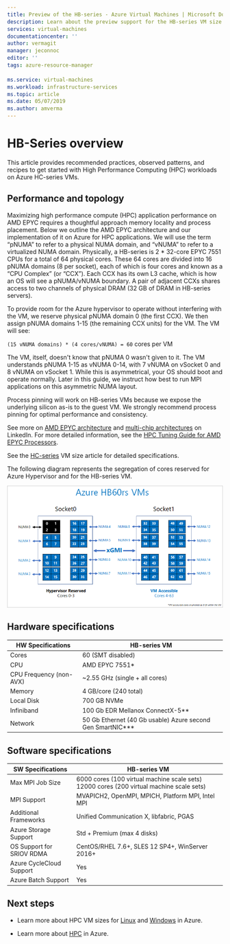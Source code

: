 ```yaml
---
title: Preview of the HB-series - Azure Virtual Machines | Microsoft Docs
description: Learn about the preview support for the HB-series VM size in Azure. 
services: virtual-machines
documentationcenter: ''
author: vermagit
manager: jeconnoc
editor: ''
tags: azure-resource-manager

ms.service: virtual-machines
ms.workload: infrastructure-services
ms.topic: article
ms.date: 05/07/2019
ms.author: amverma
---
```


# HB-Series overview

This article provides recommended practices, observed patterns, and recipes to get started with High Performance Computing (HPC) workloads on Azure HC-series VMs.

## Performance and topology

Maximizing high performance compute (HPC) application performance on AMD EPYC requires a thoughtful approach memory locality and process placement. Below we outline the AMD EPYC architecture and our implementation of it on Azure for HPC applications. We will use the term “pNUMA” to refer to a physical NUMA domain, and “vNUMA” to refer to a virtualized NUMA domain. Physically, a HB-series is 2 * 32-core EPYC 7551 CPUs for a total of 64 physical cores. These 64 cores are divided into 16 pNUMA domains (8 per socket), each of which is four cores and known as a “CPU Complex” (or “CCX”). Each CCX has its own L3 cache, which is how an OS will see a pNUMA/vNUMA boundary. A pair of adjacent CCXs shares access to two channels of physical DRAM (32 GB of DRAM in HB-series servers).

To provide room for the Azure hypervisor to operate without interfering with the VM, we reserve physical pNUMA domain 0 (the first CCX). We then assign pNUMA domains 1-15 (the remaining CCX units) for the VM. The VM will see:

`(15 vNUMA domains) * (4 cores/vNUMA) = 60` cores per VM

The VM, itself, doesn't know that pNUMA 0 wasn't given to it. The VM understands pNUMA 1-15 as vNUMA 0-14, with 7 vNUMA on vSocket 0 and 8 vNUMA on vSocket 1. While this is asymmetrical, your OS should boot and operate normally. Later in this guide, we instruct how best to run MPI applications on this asymmetric NUMA layout.

Process pinning will work on HB-series VMs because we expose the underlying silicon as-is to the guest VM. We strongly recommend process pinning for optimal performance and consistency.

See more on [AMD EPYC architecture](https://bit.ly/2Epv3kC) and [multi-chip architectures](https://bit.ly/2GpQIMb) on LinkedIn. For more detailed information, see the [HPC Tuning Guide for AMD EPYC Processors](https://bit.ly/2T3AWZ9).

See the [HC-series](https://docs.microsoft.com/azure/virtual-machines/linux/sizes-hpc) VM size article for detailed specifications.

The following diagram represents the segregation of cores reserved for Azure Hypervisor and for the HB-series VM.

![Segregation of cores reserved for Azure Hypervisor and HB-series VM](./media/hb-series-overview/segregation-cores.png)

## Hardware specifications

| HW Specifications                | HB-series VM                     |
|----------------------------------|----------------------------------|
| Cores                            | 60 (SMT disabled)                |
| CPU                              | AMD EPYC 7551*                   |
| CPU Frequency (non-AVX)          | ~2.55 GHz (single + all cores)   |
| Memory                           | 4 GB/core (240 total)            |
| Local Disk                       | 700 GB NVMe                      |
| Infiniband                       | 100 Gb EDR Mellanox ConnectX-5** |
| Network                          | 50 Gb Ethernet (40 Gb usable) Azure second Gen SmartNIC*** |

## Software specifications

| SW Specifications           |HB-series VM           |
|-----------------------------|-----------------------|
| Max MPI Job Size            | 6000 cores  (100 virtual machine scale sets) 12000 cores (200 virtual machine scale sets)  |
| MPI Support                 | MVAPICH2, OpenMPI, MPICH, Platform MPI, Intel MPI  |
| Additional Frameworks       | Unified Communication X, libfabric, PGAS |
| Azure Storage Support       | Std + Premium (max 4 disks) |
| OS Support for SRIOV RDMA   | CentOS/RHEL 7.6+, SLES 12 SP4+, WinServer 2016+  |
| Azure CycleCloud Support    | Yes                         |
| Azure Batch Support         | Yes                         |

## Next steps

* Learn more about HPC VM sizes for [Linux](https://docs.microsoft.com/azure/virtual-machines/linux/sizes-hpc) and [Windows](https://docs.microsoft.com/azure/virtual-machines/windows/sizes-hpc) in Azure.

* Learn more about [HPC](https://docs.microsoft.com/azure/architecture/topics/high-performance-computing/) in Azure.
